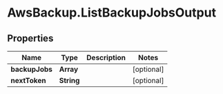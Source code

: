 # AwsBackup.ListBackupJobsOutput

## Properties

Name | Type | Description | Notes
------------ | ------------- | ------------- | -------------
**backupJobs** | **Array** |  | [optional] 
**nextToken** | **String** |  | [optional] 


